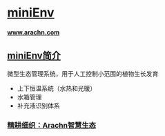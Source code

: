 ﻿# [miniEnv](https://github.com/arachn/miniEnv) 
####  www.arachn.com
## [miniEnv简介](https://github.com/arachn/miniEnv/wiki) 

微型生态管理系统，用于人工控制小范围的植物生长发育

* 上下恒温系统（水热和光暖）
* 水箱管理
* 补充液识别体系

###  [精耕细织：Arachn智慧生态](https://github.com/arachn)

